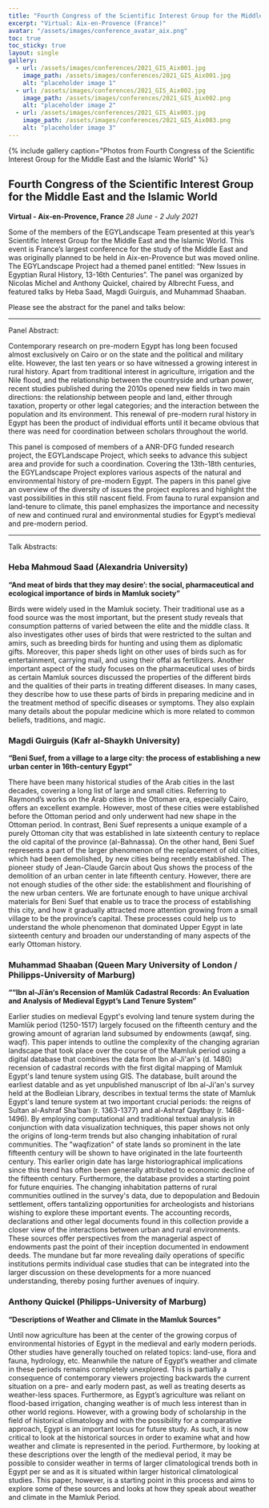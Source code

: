 ```yaml
---
title: "Fourth Congress of the Scientific Interest Group for the Middle East and the Islamic World - 2021"
excerpt: "Virtual: Aix-en-Provence (France)"
avatar: "/assets/images/conference_avatar_aix.png"
toc: true
toc_sticky: true
layout: single
gallery:
  - url: /assets/images/conferences/2021_GIS_Aix001.jpg
    image_path: /assets/images/conferences/2021_GIS_Aix001.jpg
    alt: "placeholder image 1"
  - url: /assets/images/conferences/2021_GIS_Aix002.jpg
    image_path: /assets/images/conferences/2021_GIS_Aix002.png
    alt: "placeholder image 2"
  - url: /assets/images/conferences/2021_GIS_Aix003.jpg
    image_path: /assets/images/conferences/2021_GIS_Aix003.png
    alt: "placeholder image 3"
---
```


{% include gallery caption="Photos from Fourth Congress of the Scientific Interest Group for the Middle East and the Islamic World" %}

## Fourth Congress of the Scientific Interest Group for the Middle East and the Islamic World
**Virtual - Aix-en-Provence, France**
*28 June - 2 July 2021*

Some of the members of the EGYLandscape Team presented at this year’s Scientific Interest Group for the Middle East and the Islamic World. This event is France’s largest conference for the study of the Middle East and was originally planned to be held in Aix-en-Provence but was moved online. The EGYLandscape Project had a themed panel entitled: “New Issues in Egyptian Rural History, 13-16th Centuries”. The panel was organized by Nicolas Michel and Anthony Quickel, chaired by Albrecht Fuess, and featured talks by Heba Saad, Magdi Guirguis, and Muhammad Shaaban. 

Please see the abstract for the panel and talks below:

<hr />

Panel Abstract: 

Contemporary research on pre-modern Egypt has long been focused almost exclusively on Cairo or on the state and the political and military elite. However, the last ten years or so have witnessed a growing interest in rural history. Apart from traditional interest in agriculture, irrigation and the Nile flood, and the relationship between the countryside and urban power, recent studies published during the 2010s opened new fields in two main directions: the relationship between people and land, either through taxation, property or other legal categories; and the interaction between the population and its environment. This renewal of pre-modern rural history in Egypt has been the product of individual efforts until it became obvious that there was need for coordination between scholars throughout the world.

This panel is composed of members of a ANR-DFG funded research project, the EGYLandscape Project, which seeks to advance this subject area and provide for such a coordination. Covering the 13th-18th centuries, the EGYLandscape Project explores various aspects of the natural and environmental history of pre-modern Egypt. The papers in this panel give an overview of the diversity of issues the project explores and highlight the vast possibilities in this still nascent field. From fauna to rural expansion and land-tenure to climate, this panel emphasizes the importance and necessity of new and continued rural and environmental studies for Egypt’s medieval and pre-modern period.

<hr />

Talk Abstracts:

### Heba Mahmoud Saad (Alexandria University)

**“And meat of birds that they may desire’: the social, pharmaceutical and ecological importance of birds in Mamluk society”**

Birds were widely used in the Mamluk society. Their traditional use as a food source was the most important, but the present study reveals that consumption patterns of varied between the elite and the middle class. It also investigates other uses of birds that were restricted to the sultan and amirs, such as breeding birds for hunting and using them as diplomatic gifts. Moreover, this paper sheds light on other uses of birds such as for entertainment, carrying mail, and using their offal as fertilizers. Another important aspect of the study focuses on the pharmaceutical uses of birds as certain Mamluk sources discussed the properties of the different birds and the qualities of their parts in treating different diseases. In many cases, they describe how to use these parts of birds in preparing medicine and in the treatment method of specific diseases or symptoms. They also explain many details about the popular medicine which is more related to common beliefs, traditions, and magic.

###  Magdi Guirguis (Kafr al-Shaykh University)

**“Beni Suef, from a village to a large city: the process of establishing a new urban center in 16th-century Egypt”**

There have been many historical studies of the Arab cities in the last decades, covering a long list of large and small cities. Referring to Raymond’s works on the Arab cities in the Ottoman era, especially Cairo, offers an excellent example. However, most of these cities were established before the Ottoman period and only underwent had new shape in the Ottoman period. In contrast, Beni Suef represents a unique example of a purely Ottoman city that was established in late sixteenth century to replace the old capital of the province (al-Bahnassa). On the other hand, Beni Suef represents a part of the larger phenomenon of the replacement of old cities, which had been demolished, by new cities being recently established. The pioneer study of Jean-Claude Garcin about Qus shows the process of the demolition of an urban center in late fifteenth century. However, there are not enough studies of the other side: the establishment and flourishing of the new urban centers. We are fortunate enough to have unique archival materials for Beni Suef that enable us to trace the process of establishing this city, and how it gradually attracted more attention growing from a small village to be the province’s capital. These processes could help us to understand the whole phenomenon that dominated Upper Egypt in late sixteenth century and broaden our understanding of many aspects of the early Ottoman history.

### Muhammad Shaaban (Queen Mary University of London / Philipps-University of Marburg) 

**““Ibn al-Jīʿān‘s Recension of Mamlūk Cadastral Records: An Evaluation and Analysis of Medieval Egypt’s Land Tenure System”**

Earlier studies on medieval Egypt's evolving land tenure system during the Mamlūk period (1250-1517) largely focused on the fifteenth century and the growing amount of agrarian land subsumed by endowments (awqaf, sing. waqf). This paper intends to outline the complexity of the changing agrarian landscape that took place over the course of the Mamluk period using a digital database that combines the data from Ibn al-Ji'an's (d. 1480) recension of cadastral records with the first digital mapping of Mamluk Egypt's land tenure system using GIS. The database, built around the earliest datable and as yet unpublished manuscript of Ibn al-Ji'an's survey held at the Bodleian Library, describes in textual terms the state of Mamluk Egypt's land tenure system at two important crucial periods: the reigns of Sultan al-Ashraf Sha'ban (r. 1363-1377) and al-Ashraf Qaytbay (r. 1468-1496). By employing computational and traditional textual analysis in conjunction with data visualization techniques, this paper shows not only the origins of long-term trends but also changing inhabitation of rural communities. The "waqfization" of state lands so prominent in the late fifteenth century will be shown to have originated in the late fourteenth century. This earlier origin date has large historiographical implications since this trend has often been generally attributed to economic decline of the fifteenth century. Furthermore, the database provides a starting point for future enquiries. The changing inhabitation patterns of rural communities outlined in the survey's data, due to depopulation and Bedouin settlement, offers tantalizing opportunities for archeologists and historians wishing to explore these important events.
The accounting records, declarations and other legal documents found in this collection provide a closer view of the interactions between urban and rural environments. These sources offer perspectives from the managerial aspect of endowments past the point of their inception documented in endowment deeds. The mundane but far more revealing daily operations of specific institutions permits individual case studies that can be integrated into the larger discussion on these developments for a more nuanced understanding, thereby posing further avenues of inquiry. 

### Anthony Quickel (Philipps-University of Marburg) 

**“Descriptions of Weather and Climate in the Mamluk Sources”**

Until now agriculture has been at the center of the growing corpus of environmental histories of Egypt in the medieval and early modern periods. Other studies have generally touched on related topics: land-use, flora and fauna, hydrology, etc. Meanwhile the nature of Egypt’s weather and climate in these periods remains completely unexplored. This is partially a consequence of contemporary viewers projecting backwards the current situation on a pre- and early modern past, as well as treating deserts as weather-less spaces. Furthermore, as Egypt’s agriculture was reliant on flood-based irrigation, changing weather is of much less interest than in other world regions. However, with a growing body of scholarship in the field of historical climatology and with the possibility for a comparative approach, Egypt is an important locus for future study. As such, it is now critical to look at the historical sources in order to examine what and how weather and climate is represented in the period. Furthermore, by looking at these descriptions over the length of the medieval period, it may be possible to consider weather in terms of larger climatological trends both in Egypt per se and as it is situated within larger historical climatological studies. This paper, however, is a starting point in this process and aims to explore some of these sources and looks at how they speak about weather and climate in the Mamluk Period.
